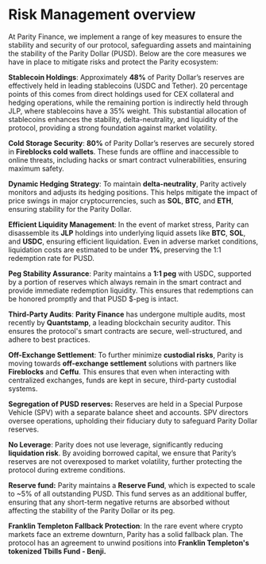 # Risk Management overview

At Parity Finance, we implement a range of key measures to ensure the stability and security of our protocol, safeguarding assets and maintaining the stability of the Parity Dollar (PUSD). Below are the core measures we have in place to mitigate risks and protect the Parity ecosystem:

**Stablecoin Holdings**: Approximately **48%** of Parity Dollar’s reserves are effectively held in leading stablecoins (USDC and Tether). 20 percentage points of this comes from direct holdings used for CEX collateral and hedging operations, while the remaining portion is indirectly held through JLP, where stablecoins have a 35% weight. This substantial allocation of stablecoins enhances the stability, delta-neutrality, and liquidity of the protocol, providing a strong foundation against market volatility.

**Cold Storage Security**: **80%** of Parity Dollar’s reserves are securely stored in **Fireblocks cold wallets**. These funds are offline and inaccessible to online threats, including hacks or smart contract vulnerabilities, ensuring maximum safety.

**Dynamic Hedging Strategy**: To maintain **delta-neutrality**, Parity actively monitors and adjusts its hedging positions. This helps mitigate the impact of price swings in major cryptocurrencies, such as **SOL**, **BTC**, and **ETH**, ensuring stability for the Parity Dollar.

**Efficient Liquidity Management**: In the event of market stress, Parity can disassemble its **JLP** holdings into underlying liquid assets like **BTC**, **SOL**, and **USDC**, ensuring efficient liquidation. Even in adverse market conditions, liquidation costs are estimated to be under **1%**, preserving the 1:1 redemption rate for PUSD.

**Peg Stability Assurance**: Parity maintains a **1:1 peg** with USDC, supported by a portion of reserves which always remain in the smart contract and provide immediate redemption liquidity. This ensures that redemptions can be honored promptly and that PUSD $-peg is intact.

**Third-Party Audits**: **Parity Finance** has undergone multiple audits, most recently by **Quantstamp**, a leading blockchain security auditor. This ensures the protocol's smart contracts are secure, well-structured, and adhere to best practices.

**Off-Exchange Settlement**: To further minimize **custodial risks**, Parity is moving towards **off-exchange settlement** solutions with partners like **Fireblocks** and **Ceffu**. This ensures that even when interacting with centralized exchanges, funds are kept in secure, third-party custodial systems.

**Segregation of PUSD reserves:** Reserves are held in a Special Purpose Vehicle (SPV) with a separate balance sheet and accounts. SPV directors oversee operations, upholding their fiduciary duty to safeguard Parity Dollar reserves.

**No Leverage**: Parity does not use leverage, significantly reducing **liquidation risk**. By avoiding borrowed capital, we ensure that Parity’s reserves are not overexposed to market volatility, further protecting the protocol during extreme conditions.

**Reserve fund:** Parity maintains a **Reserve Fund**, which is expected to scale to \~5% of all outstanding PUSD. This fund serves as an additional buffer, ensuring that any short-term negative returns are absorbed without affecting the stability of the Parity Dollar or its peg.

**Franklin Templeton Fallback Protection**: In the rare event where crypto markets face an extreme downturn, Parity has a solid fallback plan. The protocol has an agreement to unwind positions into **Franklin Templeton's tokenized Tbills Fund - Benji.**&#x20;



